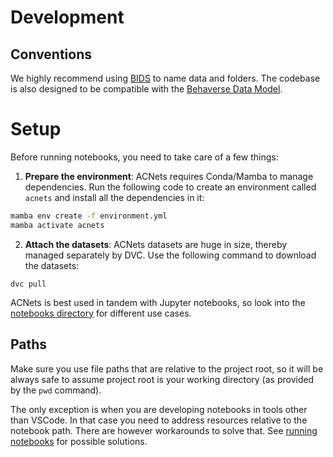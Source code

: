 # Development

## Conventions

We highly recommend using [BIDS](https://bids-specification.readthedocs.io/en/stable/) to name data and folders. The codebase is also designed to be compatible with the [Behaverse Data Model](https://behaverse.github.io/data-model/).


# Setup

Before running notebooks, you need to take care of a few things:


1. **Prepare the environment**: ACNets requires Conda/Mamba to manage dependencies. Run the following code to create an environment called `acnets` and install all the dependencies in it:

```bash
mamba env create -f environment.yml
mamba activate acnets
```

2. **Attach the datasets**: ACNets datasets are huge in size, thereby managed separately by DVC. Use the following command to download the datasets:

```
dvc pull
```

ACNets is best used in tandem with Jupyter notebooks, so look into the [notebooks directory](../notebooks) for different use cases.

## Paths

Make sure you use file paths that are relative to the project root, so it will be always safe to assume project root is your working directory (as provided by the `pwd` command).

The only exception is when you are developing notebooks in tools other than VSCode. In that case you need to address resources relative to the notebook path. There are however workarounds to solve that. See [running notebooks](running_notebooks.md) for possible solutions.
